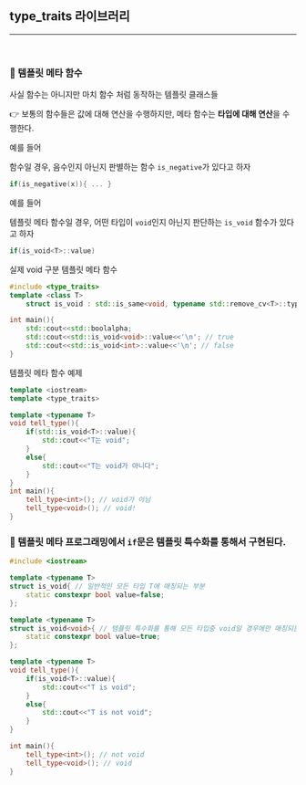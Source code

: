 ## type_traits 라이브러리

***

<br>

### :pushpin: 템플릿 메타 함수

사실 함수는 아니지만 마치 함수 처럼 동작하는 템플릿 클래스들

:point_right: 보통의 함수들은 값에 대해 연산을 수행하지만, 메타 함수는 **타입에 대해 연산**을 수행한다.



예를 들어

함수일 경우, 음수인지 아닌지 판별하는 함수 ```is_negative```가 있다고 하자

```c++
if(is_negative(x)){ ... }
```

예를 들어

템플릿 메타 함수일 경우, 어떤 타입이 ```void```인지 아닌지 판단하는 ```is_void``` 함수가 있다고 하자

```c++
if(is_void<T>::value)
```



실제 void 구분 템플릿 메타 함수

```c++
#include <type_traits>
template <class T>
    struct is_void : std::is_same<void, typename std::remove_cv<T>::type>{};

int main(){
    std::cout<<std::boolalpha;
    std::cout<<std::is_void<void>::value<<'\n'; // true
    std::cout<<std::is_void<int>::value<<'\n'; // false
}
```



템플릿 메타 함수 예제

```c++
template <iostream>
template <type_traits>

template <typename T>
void tell_type(){
    if(std::is_void<T>::value){
        std::cout<<"T는 void";
    }
    else{
        std::cout<<"T는 void가 아니다";
    }
}
int main(){
    tell_type<int>(); // void가 아님
    tell_type<void>(); // void!
}
```



### :pushpin: 템플릿 메타 프로그래밍에서 ```if```문은 템플릿 특수화를 통해서 구현된다.

```c++
#include <iostream>

template <typename T>
struct is_void{ // 일반적인 모든 타입 T에 매칭되는 부분
    static constexpr bool value=false;
};

template <typename T>
struct is_void<void>{ // 템플릿 특수화를 통해 모든 타입중 void일 경우에만 매칭되는 부분
    static constexpr bool value=true;
};

template <typename T>
void tell_type(){
    if(is_void<T>::value){
        std::cout<<"T is void";
    }
    else{
        std::cout<<"T is not void";
    }
}

int main(){
    tell_type<int>(); // not void
    tell_type<void>(); // void
}
```



